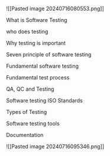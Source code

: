 
![[Pasted image 20240716080553.png]]


What is Software Testing

who does testing

Why testing is important

Seven principle of software testing

Fundamental software testing

Fundamental test process

QA, QC and Testing

Software testing ISO Standards

Types of Testing

Software testing tools

Documentation



![[Pasted image 20240716095346.png]]